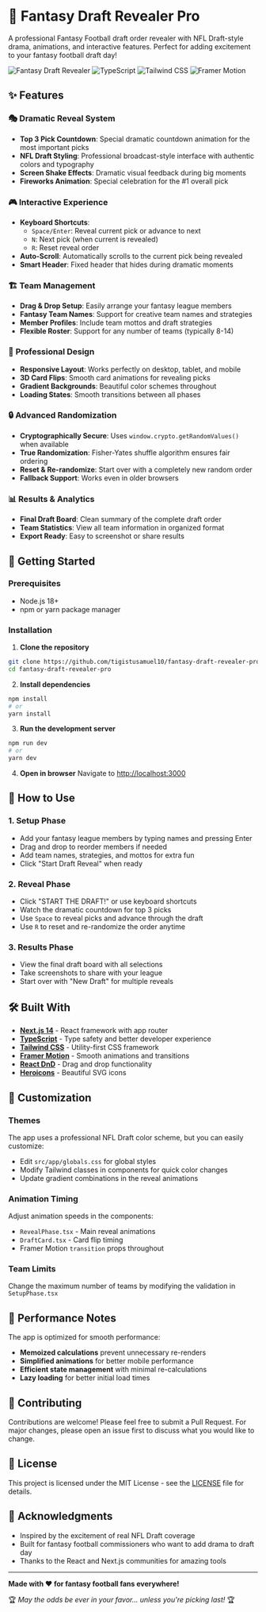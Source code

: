 # 🏈 Fantasy Draft Revealer Pro

A professional Fantasy Football draft order revealer with NFL Draft-style drama, animations, and interactive features. Perfect for adding excitement to your fantasy football draft day!

![Fantasy Draft Revealer](https://img.shields.io/badge/Next.js-14-black) ![TypeScript](https://img.shields.io/badge/TypeScript-5-blue) ![Tailwind CSS](https://img.shields.io/badge/Tailwind-3-cyan) ![Framer Motion](https://img.shields.io/badge/Framer%20Motion-11-pink)

## ✨ Features

### 🎭 **Dramatic Reveal System**
- **Top 3 Pick Countdown**: Special dramatic countdown animation for the most important picks
- **NFL Draft Styling**: Professional broadcast-style interface with authentic colors and typography
- **Screen Shake Effects**: Dramatic visual feedback during big moments
- **Fireworks Animation**: Special celebration for the #1 overall pick

### 🎮 **Interactive Experience**
- **Keyboard Shortcuts**: 
  - `Space/Enter`: Reveal current pick or advance to next
  - `N`: Next pick (when current is revealed)
  - `R`: Reset reveal order
- **Auto-Scroll**: Automatically scrolls to the current pick being revealed
- **Smart Header**: Fixed header that hides during dramatic moments

### 🏗️ **Team Management**
- **Drag & Drop Setup**: Easily arrange your fantasy league members
- **Fantasy Team Names**: Support for creative team names and strategies
- **Member Profiles**: Include team mottos and draft strategies
- **Flexible Roster**: Support for any number of teams (typically 8-14)

### 🎨 **Professional Design**
- **Responsive Layout**: Works perfectly on desktop, tablet, and mobile
- **3D Card Flips**: Smooth card animations for revealing picks
- **Gradient Backgrounds**: Beautiful color schemes throughout
- **Loading States**: Smooth transitions between all phases

### 🔒 **Advanced Randomization**
- **Cryptographically Secure**: Uses `window.crypto.getRandomValues()` when available
- **True Randomization**: Fisher-Yates shuffle algorithm ensures fair ordering
- **Reset & Re-randomize**: Start over with a completely new random order
- **Fallback Support**: Works even in older browsers

### 📊 **Results & Analytics**
- **Final Draft Board**: Clean summary of the complete draft order
- **Team Statistics**: View all team information in organized format
- **Export Ready**: Easy to screenshot or share results

## 🚀 Getting Started

### Prerequisites
- Node.js 18+ 
- npm or yarn package manager

### Installation

1. **Clone the repository**
```bash
git clone https://github.com/tigistusamuel10/fantasy-draft-revealer-pro.git
cd fantasy-draft-revealer-pro
```

2. **Install dependencies**
```bash
npm install
# or
yarn install
```

3. **Run the development server**
```bash
npm run dev
# or
yarn dev
```

4. **Open in browser**
Navigate to [http://localhost:3000](http://localhost:3000)

## 🎯 How to Use

### 1. **Setup Phase**
- Add your fantasy league members by typing names and pressing Enter
- Drag and drop to reorder members if needed
- Add team names, strategies, and mottos for extra fun
- Click "Start Draft Reveal" when ready

### 2. **Reveal Phase** 
- Click "START THE DRAFT!" or use keyboard shortcuts
- Watch the dramatic countdown for top 3 picks
- Use `Space` to reveal picks and advance through the draft
- Use `R` to reset and re-randomize the order anytime

### 3. **Results Phase**
- View the final draft board with all selections
- Take screenshots to share with your league
- Start over with "New Draft" for multiple reveals

## 🛠️ Built With

- **[Next.js 14](https://nextjs.org/)** - React framework with app router
- **[TypeScript](https://www.typescriptlang.org/)** - Type safety and better developer experience  
- **[Tailwind CSS](https://tailwindcss.com/)** - Utility-first CSS framework
- **[Framer Motion](https://www.framer.com/motion/)** - Smooth animations and transitions
- **[React DnD](https://react-dnd.github.io/react-dnd/)** - Drag and drop functionality
- **[Heroicons](https://heroicons.com/)** - Beautiful SVG icons

## 🎨 Customization

### Themes
The app uses a professional NFL Draft color scheme, but you can easily customize:
- Edit `src/app/globals.css` for global styles
- Modify Tailwind classes in components for quick color changes
- Update gradient combinations in the reveal animations

### Animation Timing
Adjust animation speeds in the components:
- `RevealPhase.tsx` - Main reveal animations
- `DraftCard.tsx` - Card flip timing
- Framer Motion `transition` props throughout

### Team Limits
Change the maximum number of teams by modifying the validation in `SetupPhase.tsx`

## 📝 Performance Notes

The app is optimized for smooth performance:
- **Memoized calculations** prevent unnecessary re-renders
- **Simplified animations** for better mobile performance  
- **Efficient state management** with minimal re-calculations
- **Lazy loading** for better initial load times

## 🤝 Contributing

Contributions are welcome! Please feel free to submit a Pull Request. For major changes, please open an issue first to discuss what you would like to change.

## 📄 License

This project is licensed under the MIT License - see the [LICENSE](LICENSE) file for details.

## 🙏 Acknowledgments

- Inspired by the excitement of real NFL Draft coverage
- Built for fantasy football commissioners who want to add drama to draft day
- Thanks to the React and Next.js communities for amazing tools

---

**Made with ❤️ for fantasy football fans everywhere!**

🏆 *May the odds be ever in your favor... unless you're picking last!* 🏆
